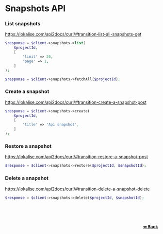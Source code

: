 # Snapshots API

### List snapshots
https://lokalise.com/api2docs/curl/#transition-list-all-snapshots-get

```php
$response = $client->snapshots->list(
    $projectId,
    [
        'limit' => 20,
        'page' => 1,
    ]
);
```

```php
$response = $client->snapshots->fetchAll($projectId);
```

### Create a snapshot
https://lokalise.com/api2docs/curl/#transition-create-a-snapshot-post

```php
$response = $client->snapshots->create(
    $projectId,
    [
        'title' => 'Api snapshot',
    ]
);
```

### Restore a snapshot
https://lokalise.com/api2docs/curl/#transition-restore-a-snapshot-post

```php
$response = $client->snapshots->restore($projectId, $snapshotId);
```

### Delete a snapshot
https://lokalise.com/api2docs/curl/#transition-delete-a-snapshot-delete

```php
$response = $client->snapshots->delete($projectId, $snapshotId);
```

<br/><br/><br/>
<div align="right">
    <b><a href="/README.md#request">⇚ Back</a></b>
</div>
<br/>
